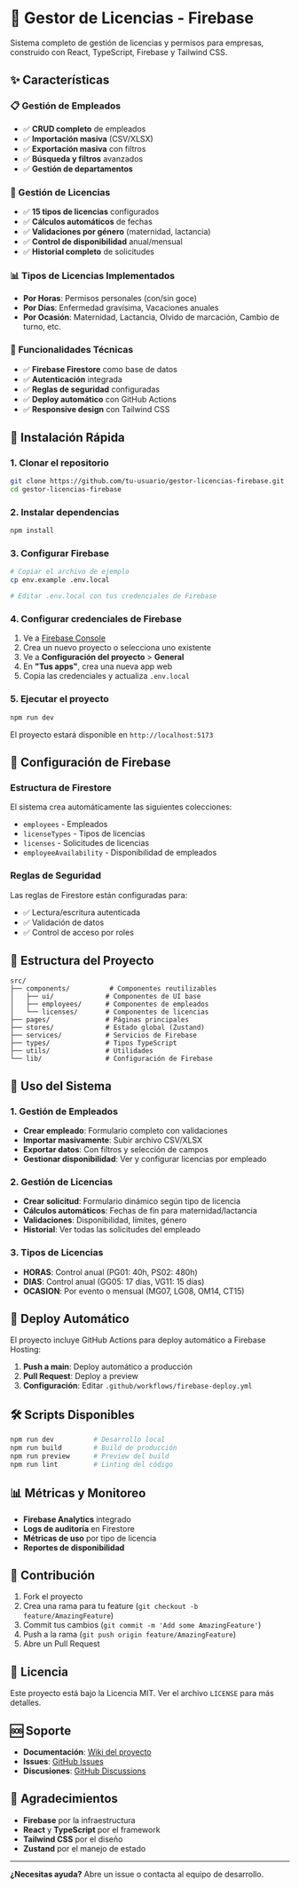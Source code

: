 # 🏢 Gestor de Licencias - Firebase

Sistema completo de gestión de licencias y permisos para empresas, construido con React, TypeScript, Firebase y Tailwind CSS.

## ✨ Características

### 📋 Gestión de Empleados
- ✅ **CRUD completo** de empleados
- ✅ **Importación masiva** (CSV/XLSX)
- ✅ **Exportación masiva** con filtros
- ✅ **Búsqueda y filtros** avanzados
- ✅ **Gestión de departamentos**

### 🎯 Gestión de Licencias
- ✅ **15 tipos de licencias** configurados
- ✅ **Cálculos automáticos** de fechas
- ✅ **Validaciones por género** (maternidad, lactancia)
- ✅ **Control de disponibilidad** anual/mensual
- ✅ **Historial completo** de solicitudes

### 📊 Tipos de Licencias Implementados
- **Por Horas**: Permisos personales (con/sin goce)
- **Por Días**: Enfermedad gravísima, Vacaciones anuales
- **Por Ocasión**: Maternidad, Lactancia, Olvido de marcación, Cambio de turno, etc.

### 🔧 Funcionalidades Técnicas
- ✅ **Firebase Firestore** como base de datos
- ✅ **Autenticación** integrada
- ✅ **Reglas de seguridad** configuradas
- ✅ **Deploy automático** con GitHub Actions
- ✅ **Responsive design** con Tailwind CSS

## 🚀 Instalación Rápida

### 1. Clonar el repositorio
```bash
git clone https://github.com/tu-usuario/gestor-licencias-firebase.git
cd gestor-licencias-firebase
```

### 2. Instalar dependencias
```bash
npm install
```

### 3. Configurar Firebase
```bash
# Copiar el archivo de ejemplo
cp env.example .env.local

# Editar .env.local con tus credenciales de Firebase
```

### 4. Configurar credenciales de Firebase
1. Ve a [Firebase Console](https://console.firebase.google.com/)
2. Crea un nuevo proyecto o selecciona uno existente
3. Ve a **Configuración del proyecto** > **General**
4. En **"Tus apps"**, crea una nueva app web
5. Copia las credenciales y actualiza `.env.local`

### 5. Ejecutar el proyecto
```bash
npm run dev
```

El proyecto estará disponible en `http://localhost:5173`

## 🔧 Configuración de Firebase

### Estructura de Firestore
El sistema crea automáticamente las siguientes colecciones:
- `employees` - Empleados
- `licenseTypes` - Tipos de licencias
- `licenses` - Solicitudes de licencias
- `employeeAvailability` - Disponibilidad de empleados

### Reglas de Seguridad
Las reglas de Firestore están configuradas para:
- ✅ Lectura/escritura autenticada
- ✅ Validación de datos
- ✅ Control de acceso por roles

## 📁 Estructura del Proyecto

```
src/
├── components/          # Componentes reutilizables
│   ├── ui/             # Componentes de UI base
│   ├── employees/      # Componentes de empleados
│   └── licenses/       # Componentes de licencias
├── pages/              # Páginas principales
├── stores/             # Estado global (Zustand)
├── services/           # Servicios de Firebase
├── types/              # Tipos TypeScript
├── utils/              # Utilidades
└── lib/                # Configuración de Firebase
```

## 🎯 Uso del Sistema

### 1. Gestión de Empleados
- **Crear empleado**: Formulario completo con validaciones
- **Importar masivamente**: Subir archivo CSV/XLSX
- **Exportar datos**: Con filtros y selección de campos
- **Gestionar disponibilidad**: Ver y configurar licencias por empleado

### 2. Gestión de Licencias
- **Crear solicitud**: Formulario dinámico según tipo de licencia
- **Cálculos automáticos**: Fechas de fin para maternidad/lactancia
- **Validaciones**: Disponibilidad, límites, género
- **Historial**: Ver todas las solicitudes del empleado

### 3. Tipos de Licencias
- **HORAS**: Control anual (PG01: 40h, PS02: 480h)
- **DIAS**: Control anual (GG05: 17 días, VG11: 15 días)
- **OCASION**: Por evento o mensual (MG07, LG08, OM14, CT15)

## 🔄 Deploy Automático

El proyecto incluye GitHub Actions para deploy automático a Firebase Hosting:

1. **Push a main**: Deploy automático a producción
2. **Pull Request**: Deploy a preview
3. **Configuración**: Editar `.github/workflows/firebase-deploy.yml`

## 🛠️ Scripts Disponibles

```bash
npm run dev          # Desarrollo local
npm run build        # Build de producción
npm run preview      # Preview del build
npm run lint         # Linting del código
```

## 📊 Métricas y Monitoreo

- **Firebase Analytics** integrado
- **Logs de auditoría** en Firestore
- **Métricas de uso** por tipo de licencia
- **Reportes de disponibilidad**

## 🤝 Contribución

1. Fork el proyecto
2. Crea una rama para tu feature (`git checkout -b feature/AmazingFeature`)
3. Commit tus cambios (`git commit -m 'Add some AmazingFeature'`)
4. Push a la rama (`git push origin feature/AmazingFeature`)
5. Abre un Pull Request

## 📝 Licencia

Este proyecto está bajo la Licencia MIT. Ver el archivo `LICENSE` para más detalles.

## 🆘 Soporte

- **Documentación**: [Wiki del proyecto](https://github.com/tu-usuario/gestor-licencias-firebase/wiki)
- **Issues**: [GitHub Issues](https://github.com/tu-usuario/gestor-licencias-firebase/issues)
- **Discusiones**: [GitHub Discussions](https://github.com/tu-usuario/gestor-licencias-firebase/discussions)

## 🎉 Agradecimientos

- **Firebase** por la infraestructura
- **React** y **TypeScript** por el framework
- **Tailwind CSS** por el diseño
- **Zustand** por el manejo de estado

---

**¿Necesitas ayuda?** Abre un issue o contacta al equipo de desarrollo.

